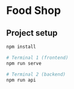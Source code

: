 # Food Shop

## Project setup

```bash
npm install
```

```bash
# Terminal 1 (frontend)
npm run serve

# Terminal 2 (backend)
npm run api
```
